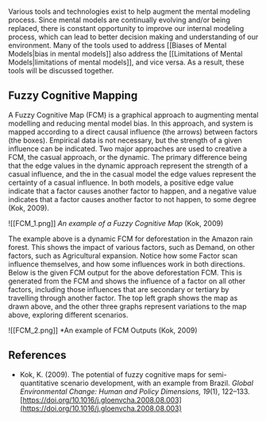 Various tools and technologies exist to help augment the mental modeling process. Since mental models are continually evolving and/or being replaced, there is constant opportunity to improve our internal modeling process, which can lead to better decision making and understanding of our environment. Many of the tools used to address [[Biases of Mental Models|bias in mental models]] also address the [[Limitations of Mental Models|limitations of mental models]], and vice versa. As a result, these tools will be discussed together. 

## Fuzzy Cognitive Mapping
A Fuzzy Cognitive Map (FCM) is a graphical approach to augmenting mental modelling and reducing mental model bias. In this approach, and system is mapped according to a direct causal influence (the arrows) between factors (the boxes). Empirical data is not necessary, but the strength of a given influence can be indicated. Two major approaches are used to creative a FCM, the casual approach, or the dynamic. The primary difference being that the edge values in the dynamic approach represent the strength of a casual influence, and the in the casual model the edge values represent the certainty of a casual influence. In both models, a positive edge value indicate that a factor causes another factor to happen, and a negative value indicates that a factor causes another factor to not happen, to some degree (Kok, 2009). 

![[FCM_1.png]]
*An example of a Fuzzy Cognitive Map* (Kok, 2009)

The example above is a dynamic FCM for deforestation in the Amazon rain forest. This shows the impact of various factors, such as Demand, on other factors, such as Agricultural expansion. Notice how some Factor scan influence themselves, and how some influences work in both directions.  Below is the given FCM output for the above deforestation FCM. This is generated from the FCM and shows the influence of a factor on all other factors, including those influences that are secondary or tertiary by travelling through another factor.  The top left graph shows the map as drawn above, and the other three graphs represent variations to the map above, exploring different scenarios. 

![[FCM_2.png]]
*An example of FCM Outputs (Kok, 2009)

## References
- Kok, K. (2009). The potential of fuzzy cognitive maps for semi-quantitative scenario development, with an example from Brazil. _Global Environmental Change: Human and Policy Dimensions, 19_(1), 122–133. [https://doi.org/10.1016/j.gloenvcha.2008.08.003](https://doi.org/10.1016/j.gloenvcha.2008.08.003)
